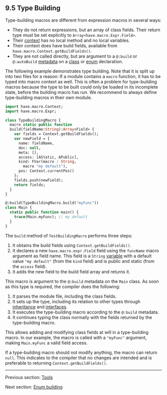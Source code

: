 ## 9.5 Type Building

Type-building macros are different from expression macros in several ways:

* They do not return expressions, but an array of class fields. Their return type must be set explicitly to `Array<haxe.macro.Expr.Field>`.
* Their [context](macro-context.md) has no local method and no local variables.
* Their context does have build fields, available from `haxe.macro.Context.getBuildFields()`.
* They are not called directly, but are argument to a `@:build` or `@:autoBuild` [metadata](lf-metadata.md) on a [class](types-class-instance.md) or [enum](types-enum-instance.md) declaration.

The following example demonstrates type building. Note that it is split up into two files for a reason: If a module contains a `macro` function, it has to be typed into macro context as well. This is often a problem for type-building macros because the type to be built could only be loaded in its incomplete state, before the building macro has run. We recommend to always define type-building macros in their own module.

```haxe
import haxe.macro.Context;
import haxe.macro.Expr;

class TypeBuildingMacro {
  macro static public function
  build(fieldName:String):Array<Field> {
    var fields = Context.getBuildFields();
    var newField = {
      name: fieldName,
      doc: null,
      meta: [],
      access: [AStatic, APublic],
      kind: FVar(macro : String,
        macro "my default"),
      pos: Context.currentPos()
    };
    fields.push(newField);
    return fields;
  }
}
```
```haxe
@:build(TypeBuildingMacro.build("myFunc"))
class Main {
  static public function main() {
    trace(Main.myFunc); // my default
  }
}
```

The `build` method of `TestBuildingMacro` performs three steps:

1. It obtains the build fields using `Context.getBuildFields()`.
2. It declares a new `haxe.macro.expr.Field` field using the `funcName` macro argument as field name. This field is a `String` [variable](class-field-variable.md) with a default value `"my default"` (from the `kind` field) and is public and static (from the `access` field).
3. It adds the new field to the build field array and returns it.

This macro is argument to the `@:build` metadata on the `Main` class. As soon as this type is required, the compiler does the following:

1. It parses the module file, including the class fields.
2. It sets up the type, including its relation to other types through [inheritance](types-class-inheritance.md) and [interfaces](types-interfaces.md).
3. It executes the type-building macro according to the `@:build` metadata.
4. It continues typing the class normally with the fields returned by the type-building macro.

This allows adding and modifying class fields at will in a type-building macro. In our example, the macro is called with a `"myFunc"` argument, making `Main.myFunc` a valid field access.

If a type-building macro should not modify anything, the macro can return `null`. This indicates to the compiler that no changes are intended and is preferable to returning `Context.getBuildFields()`.

---

Previous section: [Tools](macro-tools.md)

Next section: [Enum building](macro-enum-building.md)